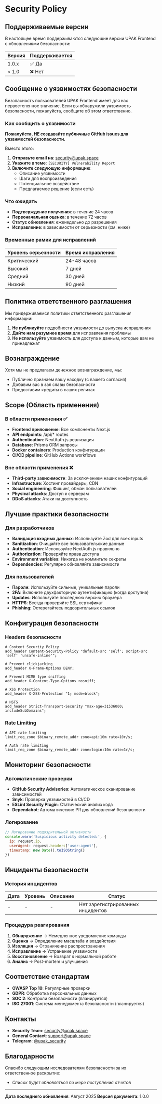 
# Security Policy

## Поддерживаемые версии

В настоящее время поддерживаются следующие версии UPAK Frontend с обновлениями безопасности:

| Версия | Поддерживается          |
| ------ | ----------------------- |
| 1.0.x  | :white_check_mark: Да   |
| < 1.0  | :x: Нет                 |

## Сообщение о уязвимостях безопасности

Безопасность пользователей UPAK Frontend имеет для нас первостепенное значение. Если вы обнаружили уязвимость безопасности, пожалуйста, сообщите об этом ответственно.

### Как сообщить о уязвимости

**Пожалуйста, НЕ создавайте публичные GitHub issues для уязвимостей безопасности.**

Вместо этого:

1. **Отправьте email на**: security@upak.space
2. **Укажите в теме**: `[SECURITY] Vulnerability Report`
3. **Включите следующую информацию**:
   - Описание уязвимости
   - Шаги для воспроизведения
   - Потенциальное воздействие
   - Предлагаемое решение (если есть)

### Что ожидать

- **Подтверждение получения**: в течение 24 часов
- **Первоначальная оценка**: в течение 72 часов
- **Статус обновления**: еженедельно до разрешения
- **Исправление**: в зависимости от серьезности (см. ниже)

### Временные рамки для исправлений

| Уровень серьезности | Время исправления |
|-------------------|------------------|
| Критический       | 24-48 часов      |
| Высокий           | 7 дней           |
| Средний           | 30 дней          |
| Низкий            | 90 дней          |

## Политика ответственного разглашения

Мы придерживаемся политики ответственного разглашения информации:

1. **Не публикуйте** подробности уязвимости до выпуска исправления
2. **Дайте нам разумное время** для исправления проблемы
3. **Не используйте** уязвимость для доступа к данным, которые вам не принадлежат

## Вознаграждение

Хотя мы не предлагаем денежное вознаграждение, мы:

- Публично признаем вашу находку (с вашего согласия)
- Добавим вас в зал славы безопасности
- Предоставим кредиты в наших релизах

## Scope (Область применения)

### В области применения ✅

- **Frontend приложение**: Все компоненты Next.js
- **API endpoints**: /api/* routes
- **Authentication**: NextAuth.js реализация
- **Database**: Prisma ORM запросы
- **Docker containers**: Production конфигурации
- **CI/CD pipeline**: GitHub Actions workflows

### Вне области применения ❌

- **Third-party зависимости**: За исключением наших конфигураций
- **Infrastructure**: Хостинг провайдеры, CDN
- **Social engineering**: Фишинг, обман пользователей
- **Physical attacks**: Доступ к серверам
- **DDoS attacks**: Атаки на доступность

## Лучшие практики безопасности

### Для разработчиков

- **Валидация входных данных**: Используйте Zod для всех inputs
- **Sanitization**: Очищайте все пользовательские данные
- **Authentication**: Используйте NextAuth.js правильно
- **Authorization**: Проверяйте права доступа
- **Environment variables**: Никогда не коммитьте секреты
- **Dependencies**: Регулярно обновляйте зависимости

### Для пользователей

- **Пароли**: Используйте сильные, уникальные пароли
- **2FA**: Включите двухфакторную аутентификацию (когда доступна)
- **Updates**: Используйте последнюю версию браузера
- **HTTPS**: Всегда проверяйте SSL сертификат
- **Phishing**: Остерегайтесь подозрительных ссылок

## Конфигурация безопасности

### Headers безопасности

```nginx
# Content Security Policy
add_header Content-Security-Policy "default-src 'self'; script-src 'self' 'unsafe-inline'";

# Prevent clickjacking
add_header X-Frame-Options DENY;

# Prevent MIME type sniffing
add_header X-Content-Type-Options nosniff;

# XSS Protection
add_header X-XSS-Protection "1; mode=block";

# HSTS
add_header Strict-Transport-Security "max-age=31536000; includeSubDomains";
```

### Rate Limiting

```nginx
# API rate limiting
limit_req_zone $binary_remote_addr zone=api:10m rate=10r/s;

# Auth rate limiting
limit_req_zone $binary_remote_addr zone=login:10m rate=1r/s;
```

## Мониторинг безопасности

### Автоматические проверки

- **GitHub Security Advisories**: Автоматическое сканирование зависимостей
- **Snyk**: Проверка уязвимостей в CI/CD
- **ESLint Security Plugin**: Статический анализ кода
- **Dependabot**: Автоматические PR для обновлений безопасности

### Логирование

```javascript
// Логирование подозрительной активности
console.warn('Suspicious activity detected:', {
  ip: request.ip,
  userAgent: request.headers['user-agent'],
  timestamp: new Date().toISOString()
})
```

## Инциденты безопасности

### История инцидентов

| Дата | Уровень | Описание | Статус |
|------|---------|----------|---------|
| -    | -       | -        | Нет зарегистрированных инцидентов |

### Процедура реагирования

1. **Обнаружение** → Немедленное уведомление команды
2. **Оценка** → Определение масштаба и воздействия
3. **Изоляция** → Ограничение распространения
4. **Исправление** → Устранение уязвимости
5. **Восстановление** → Возврат к нормальной работе
6. **Анализ** → Post-mortem и улучшения

## Соответствие стандартам

- **OWASP Top 10**: Регулярные проверки
- **GDPR**: Обработка персональных данных
- **SOC 2**: Контроли безопасности (планируется)
- **ISO 27001**: Система менеджмента безопасности (планируется)

## Контакты

- **Security Team**: security@upak.space
- **General Contact**: support@upak.space
- **Telegram**: [@upak_security](https://t.me/upak_security)

## Благодарности

Спасибо следующим исследователям безопасности за их ответственное раскрытие:

- *Список будет обновляться по мере поступления отчетов*

---

**Дата последнего обновления**: Август 2025
**Версия документа**: 1.0.0
